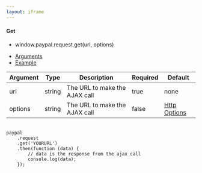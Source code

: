 ```yaml
---
layout: iframe
---
```


<div class="card">
    <div class="card-content">
        <h4>Get</h4>
        <ul class="collection">
            <li class="collection-item">window.paypal.request.get(url, options)</li>
        </ul>
    </div>
    <div class="card-tabs">
        <ul class="tabs tabs-fixed-width">
            <li class="tab"><a class="active blue-text text-darken-1" href="#arguments">Arguments</a></li>
            <li class="tab"><a class="blue-text text-darken-1" href="#example">Example</a></li>
        </ul>
    </div>
    <div class="card-content grey lighten-4">
        <div id="arguments">
            <table>
                <thead>
                    <tr>
                        <th>Argument</th>
                        <th>Type</th>
                        <th>Description</th>
                        <th>Required</th>
                        <th>Default</th>
                    </tr>
                </thead>
                <tbody>
                    <tr>
                        <td>url</td>
                        <td>string</td>
                        <td>The URL to make the AJAX call</td>
                        <td>true</td>
                        <td>none</td>
                    </tr>
                    <tr>
                        <td>options</td>
                        <td>string</td>
                        <td>The URL to make the AJAX call</td>
                        <td>false</td>
                        <td><a href="/paypal-checkout-docs/docs/http#options">Http Options</a></td>
                    </tr>
                </tbody>
            </table>
        </div>
        <div id="example">
            <pre class="language-markup">
                <code class="language-markup">
paypal
    .request
    .get('YOURURL')
    .then(function (data) {
        // data is the response from the ajax call
        console.log(data);
    });
                </code>
            </pre>
        </div>
    </div>
</div>